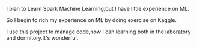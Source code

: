 I plan to Learn Spark Machine Learning,but I have little experience on ML.

So I begin to rich my experience on ML by doing exercise on Kaggle.

I use this project to manage code,now I can learning both in the laboratory and dormitory.It's wonderful.
